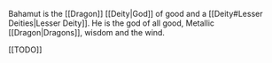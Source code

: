 Bahamut is the [[Dragon]] [[Deity|God]] of good and a [[Deity#Lesser Deities|Lesser Deity]]. He is the god of all good, Metallic [[Dragon|Dragons]], wisdom and the wind.

[[TODO]]